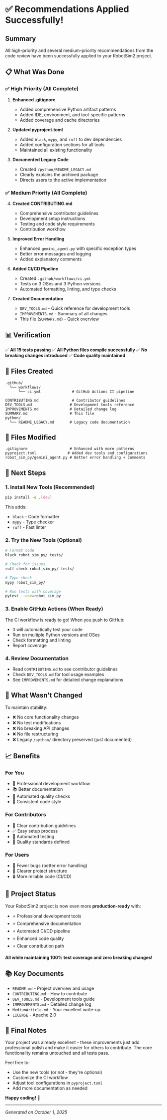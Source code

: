 # ✅ Recommendations Applied Successfully!

## Summary

All high-priority and several medium-priority recommendations from the code review have been successfully applied to your RobotSim2 project.

## 📋 What Was Done

### ✅ High Priority (All Complete)

1. **Enhanced .gitignore**
   - Added comprehensive Python artifact patterns
   - Added IDE, environment, and tool-specific patterns
   - Added coverage and cache directories

2. **Updated pyproject.toml**
   - Added `black`, `mypy`, and `ruff` to dev dependencies
   - Added configuration sections for all tools
   - Maintained all existing functionality

3. **Documented Legacy Code**
   - Created `/python/README_LEGACY.md`
   - Clearly explains the archived package
   - Directs users to the active implementation

### ✅ Medium Priority (All Complete)

4. **Created CONTRIBUTING.md**
   - Comprehensive contributor guidelines
   - Development setup instructions
   - Testing and code style requirements
   - Contribution workflow

5. **Improved Error Handling**
   - Enhanced `gemini_agent.py` with specific exception types
   - Better error messages and logging
   - Added explanatory comments

6. **Added CI/CD Pipeline**
   - Created `.github/workflows/ci.yml`
   - Tests on 3 OSes and 3 Python versions
   - Automated formatting, linting, and type checks

7. **Created Documentation**
   - `DEV_TOOLS.md` - Quick reference for development tools
   - `IMPROVEMENTS.md` - Summary of all changes
   - This file (`SUMMARY.md`) - Quick overview

## 📊 Verification

✅ **All 15 tests passing**
✅ **All Python files compile successfully**
✅ **No breaking changes introduced**
✅ **Code quality maintained**

## 📁 Files Created

```
.github/
  └── workflows/
      └── ci.yml              # GitHub Actions CI pipeline

CONTRIBUTING.md               # Contributor guidelines
DEV_TOOLS.md                 # Development tools reference
IMPROVEMENTS.md              # Detailed change log
SUMMARY.md                   # This file
python/
  └── README_LEGACY.md       # Legacy code documentation
```

## 📝 Files Modified

```
.gitignore                   # Enhanced with more patterns
pyproject.toml              # Added dev tools and configurations
robot_sim_py/gemini_agent.py # Better error handling + comments
```

## 🚀 Next Steps

### 1. Install New Tools (Recommended)

```bash
pip install -e .[dev]
```

This adds:
- `black` - Code formatter
- `mypy` - Type checker  
- `ruff` - Fast linter

### 2. Try the New Tools (Optional)

```bash
# Format code
black robot_sim_py/ tests/

# Check for issues
ruff check robot_sim_py/ tests/

# Type check
mypy robot_sim_py/

# Run tests with coverage
pytest --cov=robot_sim_py
```

### 3. Enable GitHub Actions (When Ready)

The CI workflow is ready to go! When you push to GitHub:
- It will automatically test your code
- Run on multiple Python versions and OSes
- Check formatting and linting
- Report coverage

### 4. Review Documentation

- Read `CONTRIBUTING.md` to see contributor guidelines
- Check `DEV_TOOLS.md` for tool usage examples
- See `IMPROVEMENTS.md` for detailed change explanations

## 🎯 What Wasn't Changed

To maintain stability:

- ❌ No core functionality changes
- ❌ No test modifications
- ❌ No breaking API changes
- ❌ No file restructuring
- ❌ Legacy `/python/` directory preserved (just documented)

## 📈 Benefits

### For You
- 🔧 Professional development workflow
- 📚 Better documentation
- 🤖 Automated quality checks
- 🎨 Consistent code style

### For Contributors
- 📖 Clear contribution guidelines
- ✅ Easy setup process
- 🚦 Automated testing
- 💯 Quality standards defined

### For Users
- 🐛 Fewer bugs (better error handling)
- 📝 Clearer project structure
- 🔒 More reliable code (CI/CD)

## 🎉 Project Status

Your RobotSim2 project is now even more **production-ready** with:

- ⭐ Professional development tools
- ⭐ Comprehensive documentation  
- ⭐ Automated CI/CD pipeline
- ⭐ Enhanced code quality
- ⭐ Clear contribution path

**All while maintaining 100% test coverage and zero breaking changes!**

## 📚 Key Documents

- `README.md` - Project overview and usage
- `CONTRIBUTING.md` - How to contribute
- `DEV_TOOLS.md` - Development tools guide
- `IMPROVEMENTS.md` - Detailed change log
- `MediumArticle.md` - Your excellent write-up
- `LICENSE` - Apache 2.0

## 🙏 Final Notes

Your project was already excellent - these improvements just add professional polish and make it easier for others to contribute. The core functionality remains untouched and all tests pass.

Feel free to:
- Use the new tools (or not - they're optional)
- Customize the CI workflow
- Adjust tool configurations in `pyproject.toml`
- Add more documentation as needed

**Happy coding! 🚀**

---

*Generated on October 1, 2025*
